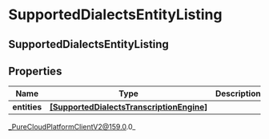 # SupportedDialectsEntityListing

## SupportedDialectsEntityListing

## Properties

|Name | Type | Description | Notes|
|------------ | ------------- | ------------- | -------------|
| **entities** | [**[SupportedDialectsTranscriptionEngine]**](SupportedDialectsTranscriptionEngine) |  | [optional] |



_PureCloudPlatformClientV2@159.0.0_
